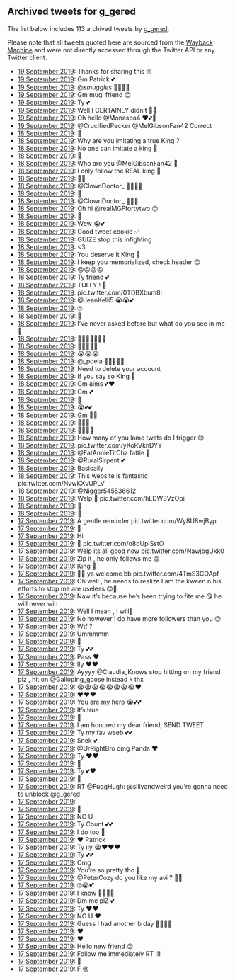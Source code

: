 ## Archived tweets for g_gered

The list below includes 113 archived tweets by
[g_gered](https://twitter.com/g_gered).

Please note that all tweets quoted here are sourced from the
[Wayback Machine](https://web.archive.org) and were not directly accessed through the Twitter API or
any Twitter client.

* [19 September 2019](https://web.archive.org/web/20190919112455/https://twitter.com/g_gered/status/1174644761044692992): Thanks for sharing this 🙄 <!--1174644761044692992-->
* [19 September 2019](https://web.archive.org/web/20190919104853/https://twitter.com/g_gered/status/1174632367711051776): Gm Patrick 💕 <!--1174632367711051776-->
* [19 September 2019](https://web.archive.org/web/20190919020205/https://twitter.com/g_gered/status/1174502428907114496): @_smuggles_  🤗🤗🤗💕 <!--1174502428907114496-->
* [19 September 2019](https://web.archive.org/web/20190919010136/https://twitter.com/g_gered/status/1174485929307889665): Gm mugi friend 😊 <!--1174485929307889665-->
* [19 September 2019](https://web.archive.org/web/20190919003345/https://twitter.com/g_gered/status/1174480134025490433): Ty 💕 <!--1174480134025490433-->
* [19 September 2019](https://web.archive.org/web/20190919002854/https://twitter.com/g_gered/status/1174477951280308224): Well I CERTAINLY didn’t 🧐💕 <!--1174477951280308224-->
* [19 September 2019](https://web.archive.org/web/20190919002134/https://twitter.com/g_gered/status/1174476152435564544): Oh hello  @Monaspa4  ❤️💕🥰 <!--1174476152435564544-->
* [19 September 2019](https://web.archive.org/web/20190919000759/https://twitter.com/g_gered/status/1174475185870839808): @CrucifiedPecker @MelGibsonFan42 Correct <!--1174475185870839808-->
* [18 September 2019](https://web.archive.org/web/20190919001113/https://twitter.com/g_gered/status/1174472969902592000): 👀 <!--1174472969902592000-->
* [18 September 2019](https://web.archive.org/web/20190919001303/https://twitter.com/g_gered/status/1174472884007424005): Why are you imitating a true King ? <!--1174472884007424005-->
* [18 September 2019](https://web.archive.org/web/20190919001625/https://twitter.com/g_gered/status/1174472720366624770): No one can imitate a king 👑 <!--1174472720366624770-->
* [18 September 2019](https://web.archive.org/web/20190919000344/https://twitter.com/g_gered/status/1174471377874825223): 👀 <!--1174471377874825223-->
* [18 September 2019](https://web.archive.org/web/20190918235452/https://twitter.com/g_gered/status/1174470990321115141): Who are you  @MelGibsonFan42  🤫 <!--1174470990321115141-->
* [18 September 2019](https://web.archive.org/web/20190918235235/https://twitter.com/g_gered/status/1174469936342847488): I only follow the REAL king 👑 <!--1174469936342847488-->
* [18 September 2019](https://web.archive.org/web/20190918235319/https://twitter.com/g_gered/status/1174467213081882624): 👀👀 <!--1174469710664142849-->
* [18 September 2019](https://web.archive.org/web/20190919000352/https://twitter.com/g_gered/status/1174467380577280000): @ClownDoctor_  🤗🤗🤗💕 <!--1174467380577280000-->
* [18 September 2019](https://web.archive.org/web/20190918235319/https://twitter.com/g_gered/status/1174467213081882624): 👀 <!--1174467213081882624-->
* [18 September 2019](https://web.archive.org/web/20190918233958/https://twitter.com/g_gered/status/1174466381762433026): @ClownDoctor_  👋👋💕 <!--1174466381762433026-->
* [18 September 2019](https://web.archive.org/web/20190918232731/https://twitter.com/g_gered/status/1174460663516815362): Oh hi  @realMGFfortytwo  😊 <!--1174460663516815362-->
* [18 September 2019](https://web.archive.org/web/20190918225824/https://twitter.com/g_gered/status/1174456318519889921): 🤫 <!--1174456318519889921-->
* [18 September 2019](https://web.archive.org/web/20190918204102/https://twitter.com/g_gered/status/1174421838706991106): Wew 😭💕 <!--1174421838706991106-->
* [18 September 2019](https://web.archive.org/web/20190918201302/https://twitter.com/g_gered/status/1174414377501544449): Good tweet cookie ✅ <!--1174414377501544449-->
* [18 September 2019](https://web.archive.org/web/20190918195426/https://twitter.com/g_gered/status/1174408584630849537): GUIZE stop this infighting <!--1174408584630849537-->
* [18 September 2019](https://web.archive.org/web/20190918194121/https://twitter.com/g_gered/status/1174404063951228928): <3 <!--1174406802156511232-->
* [18 September 2019](https://web.archive.org/web/20190918194121/https://twitter.com/g_gered/status/1174404063951228928): You deserve it King 👑 <!--1174404906440122374-->
* [18 September 2019](https://web.archive.org/web/20190918194121/https://twitter.com/g_gered/status/1174404063951228928): I keep you memorialized, check header 😊 <!--1174404063951228928-->
* [18 September 2019](https://web.archive.org/web/20190918192420/https://twitter.com/g_gered/status/1174403341784420354): 😡😡😡😡 <!--1174403341784420354-->
* [18 September 2019](https://web.archive.org/web/20190918172624/https://twitter.com/g_gered/status/1174372131003666433): Ty friend 💕 <!--1174372131003666433-->
* [18 September 2019](https://web.archive.org/web/20190918164913/https://twitter.com/g_gered/status/1174358020874223616): TULLY ! 😤 <!--1174359436003106818-->
* [18 September 2019](https://web.archive.org/web/20190918163604/https://twitter.com/g_gered/status/1174356484727214086): pic.twitter.com/0TDBXbum8l <!--1174358020874223616-->
* [18 September 2019](https://web.archive.org/web/20190918161640/https://twitter.com/g_gered/status/1174356575164743680): @JeanKelli5 😭😭💕 <!--1174356575164743680-->
* [18 September 2019](https://web.archive.org/web/20190918163604/https://twitter.com/g_gered/status/1174356484727214086): 🙄 <!--1174356484727214086-->
* [18 September 2019](https://web.archive.org/web/20190918155652/https://twitter.com/g_gered/status/1174347757215264768): 🤫 <!--1174347757215264768-->
* [18 September 2019](https://web.archive.org/web/20190918155640/https://twitter.com/g_gered/status/1174345452692680707): I’ve never asked before but what do you see in me 🤫 <!--1174345452692680707-->
* [18 September 2019](https://web.archive.org/web/20190918154447/https://twitter.com/g_gered/status/1174339927468888064): 🤗🤗😭💕💕💕💕 <!--1174339927468888064-->
* [18 September 2019](https://web.archive.org/web/20190918154406/https://twitter.com/g_gered/status/1174332418473549824): 🤗🤗🤗🤗💕 <!--1174332418473549824-->
* [18 September 2019](https://web.archive.org/web/20190918150621/https://twitter.com/g_gered/status/1174325984939728898): 😭😭😭 <!--1174327864327430145-->
* [18 September 2019](https://web.archive.org/web/20190918150621/https://twitter.com/g_gered/status/1174325984939728898): @_poeia  👋👋🙄😭😭 <!--1174325984939728898-->
* [18 September 2019](https://web.archive.org/web/20190918142610/https://twitter.com/g_gered/status/1174324511996616709): Need to delete your account <!--1174324511996616709-->
* [18 September 2019](https://web.archive.org/web/20190918140515/https://twitter.com/g_gered/status/1174318371929808898): If you say so King 👑 <!--1174318371929808898-->
* [18 September 2019](https://web.archive.org/web/20190918171034/https://twitter.com/g_gered/status/1174312268881940480): Gm aims 💕❤️ <!--1174312268881940480-->
* [18 September 2019](https://web.archive.org/web/20190918141247/https://twitter.com/g_gered/status/1174310227359010822): Gm 💕 <!--1174310227359010822-->
* [18 September 2019](https://web.archive.org/web/20190918131836/https://twitter.com/g_gered/status/1174309199381172226): 🤫 <!--1174309199381172226-->
* [18 September 2019](https://web.archive.org/web/20190918125833/https://twitter.com/g_gered/status/1174304821832298498): 😭💕💕 <!--1174304821832298498-->
* [18 September 2019](https://web.archive.org/web/20190918150225/https://twitter.com/g_gered/status/1174302962887397381): Gm 🥰💕 <!--1174302962887397381-->
* [18 September 2019](https://web.archive.org/web/20190918131856/https://twitter.com/g_gered/status/1174300378353078272): 🤗💕💕 <!--1174300378353078272-->
* [18 September 2019](https://web.archive.org/web/20190918131857/https://twitter.com/g_gered/status/1174300116460736512): 🤗🤗💕💕 <!--1174300116460736512-->
* [18 September 2019](https://web.archive.org/web/20190918012820/https://twitter.com/g_gered/status/1174131131568070661): How many of you lame twats do I trigger 😊 <!--1174131131568070661-->
* [18 September 2019](https://web.archive.org/web/20190918012044/https://twitter.com/g_gered/status/1174127998980841472): pic.twitter.com/yKoRVknDYY <!--1174127998980841472-->
* [18 September 2019](https://web.archive.org/web/20190918010036/https://twitter.com/g_gered/status/1174123377835085824): @FatAnnieTitChz  fattie 🥰 <!--1174123377835085824-->
* [18 September 2019](https://web.archive.org/web/20190918005926/https://twitter.com/g_gered/status/1174123273304588288): @RuralSirpent  💕 <!--1174123273304588288-->
* [18 September 2019](https://web.archive.org/web/20190918004116/https://twitter.com/g_gered/status/1174117364654321665): Basically <!--1174118109843722241-->
* [18 September 2019](https://web.archive.org/web/20190918004116/https://twitter.com/g_gered/status/1174117364654321665): This website is fantastic pic.twitter.com/NvwKXvUPLV <!--1174117364654321665-->
* [18 September 2019](https://web.archive.org/web/20190918003008/https://twitter.com/g_gered/status/1174116120325951488): @Nigger545536612 <!--1174116120325951488-->
* [18 September 2019](https://web.archive.org/web/20190918001845/https://twitter.com/g_gered/status/1174114204015562752): Welp 🥰 pic.twitter.com/hLDW3VzOpi <!--1174114204015562752-->
* [18 September 2019](https://web.archive.org/web/20190918001646/https://twitter.com/g_gered/status/1174110124006420480): 🤫 <!--1174113491067842560-->
* [18 September 2019](https://web.archive.org/web/20190918001646/https://twitter.com/g_gered/status/1174110124006420480): 🤫 <!--1174112939550347269-->
* [17 September 2019](https://web.archive.org/web/20190918001646/https://twitter.com/g_gered/status/1174110124006420480): A gentle reminder pic.twitter.com/Wy8U8wjByp <!--1174110124006420480-->
* [17 September 2019](https://web.archive.org/web/20190917234059/https://twitter.com/g_gered/status/1174105348745125890): 🤫 <!--1174105348745125890-->
* [17 September 2019](https://web.archive.org/web/20190918000239/https://twitter.com/g_gered/status/1174105262740922368): Hi <!--1174105262740922368-->
* [17 September 2019](https://web.archive.org/web/20190917233821/https://twitter.com/g_gered/status/1174104479085584385): 🤔 pic.twitter.com/o8dUpiSstO <!--1174104479085584385-->
* [17 September 2019](https://web.archive.org/web/20190917232600/https://twitter.com/g_gered/status/1174099887891333125): Welp its all good now pic.twitter.com/NawjpgUkk0 <!--1174099887891333125-->
* [17 September 2019](https://web.archive.org/web/20190917232303/https://twitter.com/g_gered/status/1174099127107510272): Zip it , he only follows me 😊 <!--1174099127107510272-->
* [17 September 2019](https://web.archive.org/web/20190917231047/https://twitter.com/g_gered/status/1174097216723705856): King 👑 <!--1174097216723705856-->
* [17 September 2019](https://web.archive.org/web/20190917232507/https://twitter.com/g_gered/status/1174097084980576259): 🤫💕 ya welcome bb pic.twitter.com/4TmS3COApf <!--1174097084980576259-->
* [17 September 2019](https://web.archive.org/web/20190917230714/https://twitter.com/g_gered/status/1174095225532440577): Oh well , he needs to realize I am the kween n his efforts to stop me are useless 😊🥰 <!--1174095225532440577-->
* [17 September 2019](https://web.archive.org/web/20190917225025/https://twitter.com/g_gered/status/1174090699597406208): Naw it’s because he’s been trying to fite me 😘 he will never win <!--1174090699597406208-->
* [17 September 2019](https://web.archive.org/web/20190917231657/https://twitter.com/g_gered/status/1174084885054705664): Well I mean , I will🤫 <!--1174086644661653504-->
* [17 September 2019](https://web.archive.org/web/20190917231657/https://twitter.com/g_gered/status/1174084885054705664): No however I do have more followers than you 😊 <!--1174085497980936192-->
* [17 September 2019](https://web.archive.org/web/20190917232453/https://twitter.com/g_gered/status/1174085187728224256): Wtf ? <!--1174085187728224256-->
* [17 September 2019](https://web.archive.org/web/20190917231657/https://twitter.com/g_gered/status/1174084885054705664): Ummmmm <!--1174084885054705664-->
* [17 September 2019](https://web.archive.org/web/20190917232329/https://twitter.com/g_gered/status/1174084394526617601): 🤫 <!--1174084394526617601-->
* [17 September 2019](https://web.archive.org/web/20190917222037/https://twitter.com/g_gered/status/1174083115595239426): Ty 💕💕 <!--1174083115595239426-->
* [17 September 2019](https://web.archive.org/web/20190917223234/https://twitter.com/g_gered/status/1174077984153776129): Pass ❤️ <!--1174077984153776129-->
* [17 September 2019](https://web.archive.org/web/20190917230720/https://twitter.com/g_gered/status/1174076632967065603): Ily ❤️❤️ <!--1174077531911311360-->
* [17 September 2019](https://web.archive.org/web/20190917221116/https://twitter.com/g_gered/status/1174077278520827906): Ayyyy  @Claudia_Knows  stop hitting on my friend plz , hit on  @Galloping_goose  instead k thx <!--1174077278520827906-->
* [17 September 2019](https://web.archive.org/web/20190917230720/https://twitter.com/g_gered/status/1174076632967065603): 😭😭😭😭😭😭😭😭❤️ <!--1174076632967065603-->
* [17 September 2019](https://web.archive.org/web/20190917225213/https://twitter.com/g_gered/status/1174076046582439942): ❤️❤️❤️ <!--1174076046582439942-->
* [17 September 2019](https://web.archive.org/web/20190917214512/https://twitter.com/g_gered/status/1174074035313041408): You are my hero 😭💕💕 <!--1174074035313041408-->
* [17 September 2019](https://web.archive.org/web/20190917213823/https://twitter.com/g_gered/status/1174071616990523392): It’s true <!--1174073889527402496-->
* [17 September 2019](https://web.archive.org/web/20190917215505/https://twitter.com/g_gered/status/1174071963880435712): 🤔 <!--1174071963880435712-->
* [17 September 2019](https://web.archive.org/web/20190917212941/https://twitter.com/g_gered/status/1174071836805607424): I am honored my dear friend, SEND TWEET <!--1174071836805607424-->
* [17 September 2019](https://web.archive.org/web/20190917213823/https://twitter.com/g_gered/status/1174071616990523392): Ty my fav weeb 💕💕 <!--1174071616990523392-->
* [17 September 2019](https://web.archive.org/web/20190917213043/https://twitter.com/g_gered/status/1174070045431029763): Snek 💕 <!--1174070045431029763-->
* [17 September 2019](https://web.archive.org/web/20190917213358/https://twitter.com/g_gered/status/1174069050013618177): @UrRightBro  omg Panda ❤️ <!--1174069050013618177-->
* [17 September 2019](https://web.archive.org/web/20190917212200/https://twitter.com/g_gered/status/1174067399903068164): Ty ❤️❤️ <!--1174067399903068164-->
* [17 September 2019](https://web.archive.org/web/20190917211142/https://twitter.com/g_gered/status/1174067308643401728): 🤫 <!--1174067308643401728-->
* [17 September 2019](https://web.archive.org/web/20190917213334/https://twitter.com/g_gered/status/1174066357165600770): Ty 💕❤️ <!--1174066357165600770-->
* [17 September 2019](https://web.archive.org/web/20190917211924/https://twitter.com/g_gered/status/1174064028508971011): 🤫 <!--1174065790494097416-->
* [17 September 2019](https://web.archive.org/web/20190917210051/https://twitter.com/g_gered/status/1174065704355713024): RT @FuggHugh: @sillyandweird you're gonna need to unblock @g_gered <!--1174065704355713024-->
* [17 September 2019](https://web.archive.org/web/20190917205908/https://twitter.com/g_gered/status/1174064378112630785):  <!--1174065081866473473-->
* [17 September 2019](https://web.archive.org/web/20190917211211/https://twitter.com/g_gered/status/1174064479291740160): 🤫 <!--1174064479291740160-->
* [17 September 2019](https://web.archive.org/web/20190917205908/https://twitter.com/g_gered/status/1174064378112630785): NO U <!--1174064378112630785-->
* [17 September 2019](https://web.archive.org/web/20190917210217/https://twitter.com/g_gered/status/1174064289298243587): Ty Count 💕💕 <!--1174064289298243587-->
* [17 September 2019](https://web.archive.org/web/20190917211217/https://twitter.com/g_gered/status/1174064186785243136): I do too 🥰 <!--1174064186785243136-->
* [17 September 2019](https://web.archive.org/web/20190917211924/https://twitter.com/g_gered/status/1174064028508971011): ❤️ Patrick <!--1174064028508971011-->
* [17 September 2019](https://web.archive.org/web/20190917210103/https://twitter.com/g_gered/status/1174063906513444866): Ty ily 😭❤️❤️❤️ <!--1174063906513444866-->
* [17 September 2019](https://web.archive.org/web/20190917211913/https://twitter.com/g_gered/status/1174063813202784256): Ty 💕💕 <!--1174063813202784256-->
* [17 September 2019](https://web.archive.org/web/20190917211352/https://twitter.com/g_gered/status/1174063755111669760): Omg <!--1174063755111669760-->
* [17 September 2019](https://web.archive.org/web/20190917205126/https://twitter.com/g_gered/status/1174061902600822785): You’re so pretty tho 🤫 <!--1174061902600822785-->
* [17 September 2019](https://web.archive.org/web/20190917205245/https://twitter.com/g_gered/status/1174058122652082178): @PeterCozy  do you like my avi ? 🥰🥰 <!--1174058122652082178-->
* [17 September 2019](https://web.archive.org/web/20190917204051/https://twitter.com/g_gered/status/1174057173707571201): 🙄😭💕 <!--1174057173707571201-->
* [17 September 2019](https://web.archive.org/web/20190917203341/https://twitter.com/g_gered/status/1174053148945801220): I know 👀👀👀💕 <!--1174053148945801220-->
* [17 September 2019](https://web.archive.org/web/20190917201707/https://twitter.com/g_gered/status/1174053000647794689): Dm me plZ 💕 <!--1174053000647794689-->
* [17 September 2019](https://web.archive.org/web/20190917202230/https://twitter.com/g_gered/status/1174052170972454912): Ty ❤️❤️ <!--1174052170972454912-->
* [17 September 2019](https://web.archive.org/web/20190917201513/https://twitter.com/g_gered/status/1174051515566346240): NO U ❤️ <!--1174051515566346240-->
* [17 September 2019](https://web.archive.org/web/20190917201626/https://twitter.com/g_gered/status/1174050845731840006): Guess I had another b day 🤫😭😭💕 <!--1174050845731840006-->
* [17 September 2019](https://web.archive.org/web/20190917201620/https://twitter.com/g_gered/status/1174050710121603080): ❤️ <!--1174050710121603080-->
* [17 September 2019](https://web.archive.org/web/20190917200231/https://twitter.com/g_gered/status/1174049659511287808): ❤️ <!--1174049659511287808-->
* [17 September 2019](https://web.archive.org/web/20190917200817/https://twitter.com/g_gered/status/1174049619510267905): Hello new friend 😊 <!--1174049619510267905-->
* [17 September 2019](https://web.archive.org/web/20190917200105/https://twitter.com/g_gered/status/1174048670670630913): Follow me immediately RT !!! <!--1174048670670630913-->
* [17 September 2019](https://web.archive.org/web/20190917195414/https://twitter.com/g_gered/status/1174047242040332288): 👀 <!--1174047242040332288-->
* [17 September 2019](https://web.archive.org/web/20190917193503/https://twitter.com/g_gered/status/1174041552085278721): F 😡 <!--1174041552085278721-->
